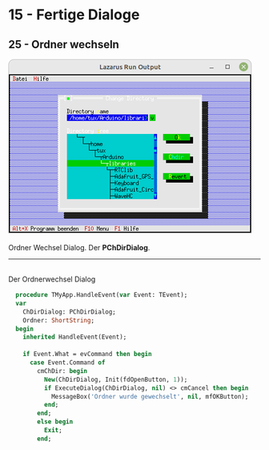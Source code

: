 # 15 - Fertige Dialoge
## 25 - Ordner wechseln

<img src="image.png" alt="Selfhtml"><br><br>
Ordner Wechsel Dialog.
Der <b>PChDirDialog</b>.
<hr><br>
Der Ordnerwechsel Dialog

```pascal
  procedure TMyApp.HandleEvent(var Event: TEvent);
  var
    ChDirDialog: PChDirDialog;
    Ordner: ShortString;
  begin
    inherited HandleEvent(Event);

    if Event.What = evCommand then begin
      case Event.Command of
        cmChDir: begin
          New(ChDirDialog, Init(fdOpenButton, 1));
          if ExecuteDialog(ChDirDialog, nil) <> cmCancel then begin
            MessageBox('Ordner wurde gewechselt', nil, mfOKButton);
          end;
        end;
        else begin
          Exit;
        end;
```


